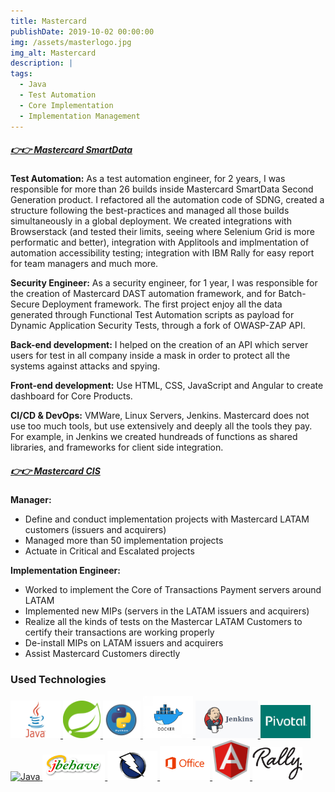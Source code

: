 ```yaml
---
title: Mastercard
publishDate: 2019-10-02 00:00:00
img: /assets/masterlogo.jpg
img_alt: Mastercard
description: |
tags:
  - Java
  - Test Automation
  - Core Implementation
  - Implementation Management
---
```


##### [👉👉 Mastercard SmartData](https://smartdata.mastercard.com/)<base target="_blank">

**Test Automation:** As a test automation engineer, for 2 years, I was responsible for more than 26 builds inside Mastercard SmartData Second Generation product.
I refactored all the automation code of SDNG, created a structure following the best-practices and managed all those builds simultaneously in a global deployment.
We created integrations with Browserstack (and tested their limits, seeing where Selenium Grid is more performatic and better), integration with Applitools and implmentation of automation accessibility testing; integration with IBM Rally for easy report for team managers and much more.

**Security Engineer:** As a security engineer, for 1 year, I was responsible for the creation of Mastercard DAST automation framework, and for Batch-Secure Deployment framework. The first project enjoy all the data generated through Functional Test Automation scripts as payload for Dynamic Application Security Tests,
through a fork of OWASP-ZAP API.

**Back-end development:** I helped on the creation of an API which server users for test in all company inside a mask in order to protect all the systems against attacks and spying.

**Front-end development:** Use HTML, CSS, JavaScript and Angular to create dashboard for Core Products.

**CI/CD & DevOps:** VMWare, Linux Servers, Jenkins. Mastercard does not use too much tools, but use extensively and deeply all the tools they pay. For example, in Jenkins we created hundreads of functions as shared libraries, and frameworks for client side integration.

##### [👉👉 Mastercard CIS](https://www.mastercardservices.com/en/solutions/implementation-deployment/)<base target="_blank">

**Manager:**

- Define and conduct implementation projects with Mastercard LATAM customers (issuers and acquirers)
- Managed more than 50 implementation projects
- Actuate in Critical and Escalated projects

**Implementation Engineer:**
- Worked to implement the Core of Transactions Payment servers around LATAM
- Implemented new MIPs (servers in the LATAM issuers and acquirers)
- Realize all the kinds of tests on the Mastercar LATAM Customers to certify their transactions are working properly
- De-install MIPs on LATAM issuers and acquirers
- Assist Mastercard Customers directly

### Used Technologies ###

<a href="https://java.com" target="_blank" rel="noreferrer"><img src="java.jpg" width="80" hight="80" alt="Java"/>
<a href="https://spring.io/" target="_blank" rel="noreferrer"><img src="./pictures/spring.jpg" width="60" hight="60" alt="Spring"/>
<a href="https://www.python.org/community/logos/" target="_blank" rel="noreferrer"><img src="./pictures/python.jpg" width="60" hight="60
" alt="Python"/>
<a href="https://www.docker.com/" target="_blank" rel="noreferrer"><img src="./pictures/docker.jpg" width="80" hight="80" alt="Docker"/>
<a href="https://www.jenkins.io/" target="_blank" rel="noreferrer"><img src="./pictures/jenkins.jpg" width="100" hight="100" alt="Jenkins"/>
<a href="https://www.vmware.com/company/pivotal-announcement.html" target="_blank" rel="noreferrer"><img src="./pictures/pivotal.jpg" width="80" hight="80" alt="Pivotal"/>
<a href="https://bitbucket.org/" target="_blank" rel="noreferrer"><img src="./pictures/bitbucket.jpg" width="60" hight="60" alt="Java"/>
<a href="https://jbehave.org/" target="_blank" rel="noreferrer"><img src="./pictures/jbehave.jpg" width="100" hight="100" alt="JBehave"/>
<a href="https://www.zaproxy.org/" target="_blank" rel="noreferrer"><img src="./pictures/zap.jpg" width="80" hight="80" alt="OWASP ZAP"/>
<a href="https://www.office.com/" target="_blank" rel="noreferrer"><img src="./pictures/office.jpg" width="80" hight="80" alt="Microsoft Office"/>
<a href="https://angular.io/" target="_blank" rel="noreferrer"><img src="./pictures/angular.jpg" width="60" hight="60" alt="Angular"/>
<a href="https://www.broadcom.com/products/software/value-stream-management/rally" target="_blank" rel="noreferrer"><img src="./pictures/rally.jpg" width="80" hight="80" alt="Rally (Agile Central)"/>
